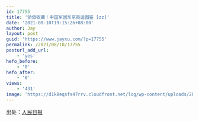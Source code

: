 ```yaml
---
id: 17755
title: '骄傲收藏！中国军团东京奥运图鉴 [zz]'
date: '2021-08-10T19:15:26+08:00'
author: Jay
layout: post
guid: 'https://www.jayxu.com/?p=17755'
permalink: /2021/08/10/17755
posturl_add_url:
    - 'yes'
hefo_before:
    - '0'
hefo_after:
    - '0'
views:
    - '431'
image: 'https://d1k8eqsfs47rrv.cloudfront.net/log/wp-content/uploads/2021/08/75b879d0eb22bda0248e1474ed0ec4ac.jpg'
---
```


<!-- wp:paragraph -->
<p>出处：<a href="https://wap.peopleapp.com/article/6274431/6170083" target="_blank" rel="noreferrer noopener">人民日报</a></p>
<!-- /wp:paragraph -->

<!-- wp:image {"id":17818,"sizeSlug":"full","linkDestination":"attachment"} -->
<figure class="wp-block-image size-full"><a href="https://www.jayxu.com/a_609025038506520576"><img src="https://d1k8eqsfs47rrv.cloudfront.net/log/wp-content/uploads/2021/08/a_609025038506520576.jpg" alt="" class="wp-image-17818"/></a></figure>
<!-- /wp:image -->